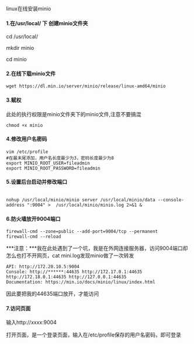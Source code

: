 linux在线安装minio

#### 1.在/usr/local/ 下 创建minio文件夹

cd /usr/local/

mkdir minio

cd minio

#### 2.在线下载minio文件

```
wget https://dl.min.io/server/minio/release/linux-amd64/minio
```

#### 3.赋权

此处的执行权限是minio文件夹下的minio文件,注意不要搞混

```
chmod +x minio
```

#### 4.修改用户名密码

```
vim /etc/profile
#在最末尾添加，用户名长度最少为3，密码长度最少为8
export MINIO_ROOT_USER=fileadmin
export MINIO_ROOT_PASSWORD=fileadmin
```

#### 5.设置后台启动并修改端口

```

nohup /usr/local/minio/minio server /usr/local/minio/data --console-address ":9004" >  /usr/local/minio/minio.log 2>&1 &
```

#### 6.防火墙放开9004端口

```
firewall-cmd --zone=public --add-port=9004/tcp --permanent
firewall-cmd --reload
```

***注意：***我在此处遇到了一个坑，我是在外网连接服务器，访问9004端口却怎么也打不开网页，cat mini.log发现minio做了一次转发

```
API: http://172.20.10.5:9004
Console: http://******:44635 http://172.17.0.1:44635 http://172.18.0.1:44635 http://127.0.0.1:44635
Documentation: https://min.io/docs/minio/linux/index.html

```

因此要把我的44635端口放开，才能访问

#### 7.访问页面

输入http://xxxx:9004

打开页面，是一个登录页面，输入在/etc/profile保存的用户名密码，即可登录